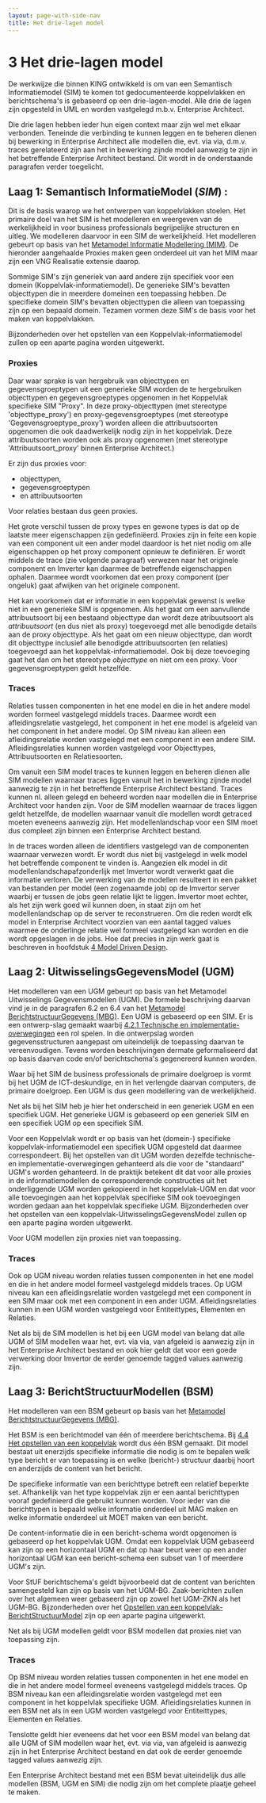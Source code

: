 ```yaml
---
layout: page-with-side-nav
title: Het drie-lagen model
---
```

# 3 Het drie-lagen model

De werkwijze die binnen KING ontwikkeld is om van een Semantisch Informatiemodel (SIM) te komen tot gedocumenteerde koppelvlakken en berichtschema's is gebaseerd op een drie-lagen-model. 
Alle drie de lagen zijn opgesteld in UML en worden vastgelegd m.b.v. Enterprise Architect.

Die drie lagen hebben ieder hun eigen context maar zijn wel met elkaar verbonden. Teneinde die verbinding te kunnen leggen en te beheren dienen bij bewerking in Enterprise Architect alle 
modellen die, evt. via via, d.m.v. traces gerelateerd zijn aan het in bewerking zijnde model aanwezig te zijn in het betreffende Enterprise Architect bestand. Dit wordt in de onderstaande 
paragrafen verder toegelicht.

##  Laag 1: Semantisch InformatieModel (*SIM*) :

Dit is de basis waarop we het ontwerpen van koppelvlakken stoelen. Het primaire doel van het SIM is het modelleren en weergeven van de werkelijkheid in voor business professionals 
begrijpelijke structuren en uitleg. We modelleren daarvoor in een SIM de werkelijkheid. Het modelleren gebeurt op basis van het 
[Metamodel Informatie Modellering (MIM)](https://docs.geostandaarden.nl/mim/def-st-mim-20220217/). De hieronder aangehaalde Proxies maken geen onderdeel uit van het MIM maar zijn een VNG 
Realisatie extensie daarop.

Sommige SIM's zijn generiek van aard andere zijn specifiek voor een domein (Koppelvlak-informatiemodel). De generieke SIM's bevatten objecttypen die in meerdere domeinen een toepassing hebben. 
De specifieke domein SIM's bevatten objecttypen die alleen van toepassing zijn op een bepaald domein. Tezamen vormen deze SIM's de basis voor het maken van koppelvlakken.  

Bijzonderheden over het opstellen van een Koppelvlak-informatiemodel zullen op een aparte pagina worden uitgewerkt.

### Proxies

Daar waar sprake is van hergebruik van objecttypen en gegevensgroeptypen uit een generieke SIM worden de te hergebruiken objecttypen en gegevensgroeptypes opgenomen in het Koppelvlak specifieke 
SIM "Proxy".  In deze proxy-objecttypen (met stereotype 'objecttype_proxy') en proxy-gegevensgroeptypes (met stereotype 'Gegevensgroeptype_proxy') worden alleen die attribuutsoorten opgenomen 
die ook daadwerkelijk nodig zijn in het koppelvlak. Deze attribuutsoorten worden ook als proxy opgenomen (met stereotype 'Attribuutsoort_proxy' binnen Enterprise Architect.)

Er zijn dus proxies voor:
* objecttypen,
* gegevensgroeptypen
* en attribuutsoorten

Voor relaties bestaan dus geen proxies.

Het grote verschil tussen de proxy types en gewone types is dat op de laatste meer eigenschappen zijn gedefiniëerd. Proxies zijn in feite een kopie van een component uit een ander model daardoor 
is het niet nodig om alle eigenschappen op het proxy component opnieuw te definiëren. Er wordt middels de trace (zie volgende paragraaf) verwezen naar het originele component en Imverter kan 
daarmee de betreffende eigenschappen ophalen. Daarmee wordt voorkomen dat een proxy component (per ongeluk) gaat afwijken van het originele component.

Het kan voorkomen dat er informatie in een koppelvlak gewenst is welke niet in een generieke SIM is opgenomen. Als het gaat om een aanvullende attribuutsoort bij een bestaand objecttype dan 
wordt deze atribuutsoort als *attribuutsoort* (en dus niet als proxy) toegevoegd met alle benodigde details aan de proxy objecttype. Als het gaat om een nieuw objecttype, dan wordt dit 
objecttype inclusief alle benodigde attribuutsoorten (en relaties) toegevoegd aan het koppelvlak-informatiemodel. Ook bij deze toevoeging gaat het dan om het stereotype *objecttype* en niet 
om een proxy. Voor gegevensgroeptypen geldt hetzelfde.

### Traces

Relaties tussen componenten in het ene model en die in het andere model worden formeel vastgelegd middels traces. Daarmee wordt een afleidingsrelatie vastgelegd, het component in het ene model 
is afgeleid van het component in het andere model. Op SIM niveau kan alleen een afleidingsrelatie worden vastgelegd met een component in een andere SIM. Afleidingsrelaties kunnen worden vastgelegd 
voor Objecttypes, Attribuutsoorten en Relatiesoorten.

Om vanuit een SIM model traces te kunnen leggen en beheren dienen alle SIM modellen waarnaar traces liggen vanuit het in bewerking zijnde model aanwezig te zijn in het betreffende Enterprise 
Architect bestand. Traces kunnen nl. alleen gelegd en beheerd worden naar modellen die in Enterprise Architect voor handen zijn. Voor de SIM modellen waarnaar de traces liggen geldt hetzelfde, 
de modellen waarnaar vanuit die modellen wordt getraced moeten eveneens aanwezig zijn. Het modellenlandschap voor een SIM moet dus compleet zijn binnen een Enterprise Architect bestand.

In de traces worden alleen de identifiers vastgelegd van de componenten waarnaar verwezen wordt. Er wordt dus niet bij vastgelegd in welk model het betreffende component te vinden is. Aangezien 
elk model in dit modellenlandschapafzonderlijk met Imvertor wordt verwerkt gaat die informatie verloren. De verwerking van de modellen resulteert in een pakket van bestanden per model (een 
zogenaamde job) op de Imvertor server waarbij er tussen de jobs geen relatie lijkt te liggen. Imvertor moet echter, als het zijn werk goed wil kunnen doen, in staat zijn om het modellenlandschap 
op de server te reconstrueren. Om die reden wordt elk model in Enterprise Architect voorzien van een aantal tagged values waarmee de onderlinge relatie wel formeel vastgelegd kan worden en die 
wordt opgeslagen in de jobs. Hoe dat precies in zijn werk gaat is beschreven in hoofdstuk  [4 Model Driven Design](./ModelDrivenDesign.md). 

## Laag 2: UitwisselingsGegevensModel (UGM)

Het modelleren van een UGM gebeurt op basis van het Metamodel Uitwisselings Gegevensmodellen (UGM). De formele beschrijving daarvan vind je in de paragrafen 6.2 en 6.4 van het 
[Metamodel BerichtstructuurGegevens (MBG)](https://vng-realisatie.github.io/publicatie/cim/mbg/1.0.0/). Een UGM is gebaseerd op een SIM. Er is een ontwerp-slag gemaakt waarbij 
[4.2.1 Technische en implementatie-overwegingen](./Technische-en-implementatie-overwegingen.md) een rol spelen. In die ontwerpslag worden gegevensstructuren aangepast om uiteindelijk de toepassing 
daarvan te vereenvoudigen. Tevens worden beschrijvingen dermate geformaliseerd dat op basis daarvan code en/of berichtschema's gegenereerd kunnen worden.

Waar bij het SIM de business professionals de primaire doelgroep is vormt bij het UGM de ICT-deskundige, en in het verlengde daarvan computers, de primaire doelgroep. Een UGM is dus geen 
modellering van de werkelijkheid.

Net als bij het SIM heb je hier het onderscheid in een generiek UGM en een specifiek UGM. Het generieke UGM is gebaseerd op een generiek SIM en een specifiek UGM op een specifiek SIM.

Voor een Koppelvlak wordt er op basis van het (domein-) specifieke koppelvlak-informatiemodel een specifiek UGM opgesteld dat daarmee correspondeert. Bij het opstellen van dit UGM worden 
dezelfde technische- en implementatie-overwegingen gehanteerd als die voor de "standaard" UGM's worden gehanteerd. In de praktijk betekent dit dat voor alle proxies in de informatiemodellen 
de corresponderende constructies uit het onderliggende UGM worden gekopieerd in het koppelvlak-UGM en dat voor alle toevoegingen aan het koppelvlak specifieke SIM ook toevoegingen worden 
gedaan aan het koppelvlak specifieke UGM. Bijzonderheden over het opstellen van een koppelvlak-UitwisselingsGegevensModel zullen op een aparte pagina worden uitgewerkt.

Voor UGM modellen zijn proxies niet van toepassing.

### Traces

Ook op UGM niveau worden relaties tussen componenten in het ene model en die in het andere model formeel vastgelegd middels traces. Op UGM niveau kan een afleidingsrelatie worden vastgelegd 
met een component in een SIM maar ook met een component in een ander UGM. Afleidingsrelaties kunnen in een UGM worden vastgelegd voor Entiteittypes, Elementen en Relaties.

Net als bij de SIM modellen is het bij een UGM model van belang dat alle UGM of SIM modellen waar het, evt. via via, van afgeleid is aanwezig zijn in het Enterprise Architect bestand en ook hier 
geldt dat voor een goede verwerking door Imvertor de eerder genoemde tagged values aanwezig zijn.

## Laag 3: BerichtStructuurModellen (BSM)

Het modelleren van een BSM gebeurt op basis van het [Metamodel BerichtstructuurGegevens (MBG)](https://vng-realisatie.github.io/publicatie/cim/mbg/1.0.0/).

Het BSM is een berichtmodel van één of meerdere berichtschema. Bij [4.4 Het opstellen van een koppelvlak](./Opstellen-BSM.md) wordt dus één BSM gemaakt. Dit model bestaat uit enerzijds specifieke informatie die nodig is om te bepalen welk type bericht er van toepassing is en welke (bericht-) structuur daarbij hoort en anderzijds de content van het bericht.

De specifieke informatie van een berichttype betreft een relatief beperkte set. Afhankelijk van het type koppelvlak zijn er een aantal berichttypen vooraf gedefinieerd die gebruikt kunnen worden. 
Voor ieder van die berichttypen is bepaald welke informatie onderdeel uit MAG maken en welke informatie onderdeel uit MOET maken van een bericht.

De content-informatie die in een bericht-schema wordt opgenomen is gebaseerd op het koppelvlak UGM.
Omdat een koppelvlak UGM gebaseerd kan zijn op een horizontaal UGM en dat op haar beurt weer op een ander horizontaal UGM kan een bericht-schema een subset van 1 of meerdere UGM's zijn.

Voor StUF berichtschema's geldt bijvoorbeeld dat de content van berichten samengesteld kan zijn op basis van het UGM-BG. Zaak-berichten zullen over het algemeen weer gebaseerd zijn 
op zowel het UGM-ZKN als het UGM-BG. Bijzonderheden over het [Opstellen van een koppelvlak-BerichtStructuurModel](https://vng-realisatie.github.io/Model-Driven-Design-Documentatie/Opstellen-BSM.html#koppelvlak-berichtstructuurmodel-opstellen) zijn op een aparte pagina uitgewerkt.

Net als bij UGM modellen geldt voor BSM modellen dat proxies niet van toepassing zijn.

### Traces

Op BSM niveau worden relaties tussen componenten in het ene model en die in het andere model formeel eveneens vastgelegd middels traces. Op BSM niveau kan een afleidingsrelatie worden vastgelegd 
met een component in het koppelvlak specifieke UGM. Afleidingsrelaties kunnen in een BSM net als in een UGM worden vastgelegd voor Entiteittypes, Elementen en Relaties.

Tenslotte geldt hier eveneens dat het voor een BSM model van belang dat alle UGM of SIM modellen waar het, evt. via via, van afgeleid is aanwezig zijn in het Enterprise Architect bestand en dat 
ook de eerder genoemde tagged values aanwezig zijn.

Een Enterprise Architect bestand met een BSM bevat uiteindelijk dus alle modellen (BSM, UGM en SIM) die nodig zijn om het complete plaatje geheel te maken.
